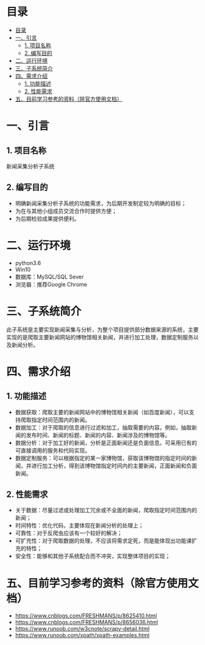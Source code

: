 # 目录
<!-- TOC -->

- [目录](#目录)
- [一、引言](#一引言)
    - [1. 项目名称](#1-项目名称)
    - [2. 编写目的](#2-编写目的)
- [二、运行环境](#二运行环境)
- [三、子系统简介](#三子系统简介)
- [四、需求介绍](#四需求介绍)
    - [1. 功能描述](#1-功能描述)
    - [2. 性能需求](#2-性能需求)
- [五、目前学习参考的资料（除官方使用文档）](#五目前学习参考的资料除官方使用文档)

<!-- /TOC -->
# 一、引言
## 1. 项目名称
新闻采集分析子系统
## 2. 编写目的
* 明确新闻采集分析子系统的功能需求，为后期开发制定较为明确的目标；
* 为在与其他小组成员交流合作时提供方便；
* 为后期检验成果提供便利。

# 二、运行环境
* python3.6
* Win10
* 数据库：MySQL/SQL Sever
* 浏览器：推荐Google Chrome

# 三、子系统简介
此子系统是主要实现新闻采集与分析，为整个项目提供部分数据来源的系统，主要实现的是爬取主要新闻网站的博物馆相关新闻，并进行加工处理，数据定制服务以及新闻分析。

# 四、需求介绍
## 1. 功能描述
* 数据获取：爬取主要的新闻网站中的博物馆相关新闻（如百度新闻），可以支持爬取指定时间范围内的新闻。
* 数据加工：对于爬取的信息进行过滤和加工，抽取需要的内容。例如，抽取新闻的发布时间、新闻的标题、新闻的内容、新闻涉及的博物馆等。
* 数据分析：对于加工好的新闻，分析是正面新闻还是负面信息。可采用已有的可直接调用的服务和代码实现。
* 数据定制服务：可以根据指定的某一家博物馆，获取该博物馆的指定时间的新闻，并进行加工分析，得到该博物馆指定时间内的主要新闻，正面新闻和负面新闻。

## 2. 性能需求
* 关于数据：尽量过滤或处理加工冗余或不全面的新闻，爬取指定时间范围内的新闻；
* 时间特性：优化代码，主要体现在新闻分析的处理上；
* 可靠性：对于反爬虫应该有一个较好的解决；
* 可扩充性：对于爬取数据的处理，不应该将需求定死，而是能体现出功能课扩充的特性；
* 安全性：能够和其他子系统配合而不冲突，实现整体项目的实现；

# 五、目前学习参考的资料（除官方使用文档）
* https://www.cnblogs.com/FRESHMANS/p/8625410.html
* https://www.cnblogs.com/FRESHMANS/p/8656036.html
* https://www.runoob.com/w3cnote/scrapy-detail.html
* https://www.runoob.com/xpath/xpath-examples.html
